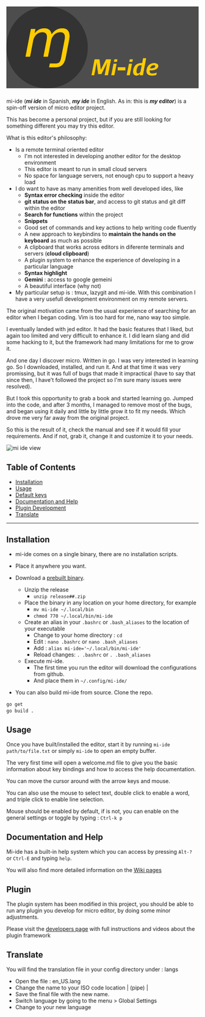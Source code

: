 # ![mi-ide](./assets/logo.png)

mi-ide (___mi ide___ in Spanish, ___my ide___ in English. As in: this is ___my editor___) is a spin-off version of micro editor project.

This has become a personal project, but if you are still looking for something different you may try this editor.

What is this editor's philosophy:

* Is a remote terminal oriented editor
  * I'm not interested in developing another editor for the desktop environment
  * This editor is meant to run in small cloud servers
  * No space for language servers, not enough cpu to support a heavy load
* I do want to have as many amenities from well developed ides, like
  * __Syntax error checking__ inside the editor
  * __git status on the status bar__, and access to git status and git diff within the editor
  * __Search for functions__ within the project
  * __Snippets__
  * Good set of commands and key actions to help writing code fluently
  * A new approach to keybindins to __maintain the hands on the keyboard__ as much as possible
  * A clipboard that works across editors in diferente terminals and servers (__cloud clipboard__)
  * A plugin system to enhance the experience of developing in a particular language
  * __Syntax highlight__
  * __Gemini__ : access to google gemeini
  * A beautiful interface (why not)
* My particular setup is : tmux, lazygit and mi-ide. With this combination I have a very usefull development environment on my remote servers.

The original motivation came from the usual experience of searching for an editor when I began coding. Vim is too hard for me, nano way too simple.

I eventually landed with jed editor. It had the basic features that I liked, but again too limited and very difficult to enhance it. I did learn slang and did some hacking to it, but the framework had many limitations for me to grow it.

And one day I discover micro. Written in go. I was very interested in learning go. So I downloaded, installed, and run it. And at that time it was very promissing, but it was full of bugs that made it impractical (have to say that since then, I have't followed the project so I'm sure many issues were resolved).

But I took this opportunity to grab a book and started learning go. Jumped into the code, and after 3 months, I managed to remove most of the bugs, and began using it daily and little by little grow it to fit my needs. Which drove me very far away from the original project.

So this is the result of it, check the manual and see if it would fill your requirements. And if not, grab it, change it and customize it to your needs.

![mi ide view](assets/mi-ide.gif)

## Table of Contents

- [Installation](#installation)
- [Usage](#usage)
- [Default keys](https://github.com/hanspr/mi-ide/wiki/defaultkeys#simplified-key-map)
- [Documentation and Help](#documentation-and-help)
- [Plugin Development](#plugin)
- [Translate](#translate)

- - -

## Installation

* mi-ide comes on a single binary, there are no installation scripts.
* Place it anywhere you want.
* Download a [prebuilt binary](https://github.com/hanspr/mi-ide/releases).
    - Unzip the release
        - `unzip release##.zip`
    - Place the binary in any location on your home directory, for example
        - `mv mi-ide ~/.local/bin`
        - `chmod 770 ~/.local/bin/mi-ide`
    - Create an alias in your `.bashrc` or `.bash_aliases` to the location of your executable
        - Change to your home directory : `cd`
        - Edit : `nano .bashrc` or `nano .bash_aliases`
        - Add : `alias mi-ide='~/.local/bin/mi-ide'`
        - Reload changes: `. .bashrc` or `. .bash_aliases`
    - Execute mi-ide.
        - The first time you run the editor will download the configurations from github.
        - And place them in `~/.config/mi-ide/`

* You can also build mi-ide from source. Clone the repo.

```bash
go get
go build .
```

## Usage

Once you have built/installed the editor, start it by running `mi-ide path/to/file.txt` or simply `mi-ide` to open an empty buffer.

The very first time will open a welcome.md file to give you the basic information about key bindings and how to access the help documentation.

You can move the cursor around with the arrow keys and mouse.

You can also use the mouse to select text, double click to enable a word, and triple click to enable line selection.

Mouse should be enabled by default, if is not, you can enable on the general settings or toggle by typing : `Ctrl-k p`

## Documentation and Help

Mi-ide has a built-in help system which you can access by pressing `Alt-?` or `Ctrl-E` and typing `help`.

You will also find more detailed information on the [Wiki pages](https://github.com/hanspr/mi-ide/wiki)

## Plugin

The plugin system has been modified in this project, you should be able to run any plugin you develop for micro editor, by doing some minor adjustments.

Please visit the [developers page](https://github.com/hanspr/mi-sources/wiki/plugins) with full instructions and videos about the plugin framework

## Translate

You will find the translation file in your config directory under : langs

- Open the file : en_US.lang
- Change the name to your ISO code location
| (pipe) |
- Save the final file with the new name.
- Switch language by going to the menu > Global Settings
- Change to your new language

